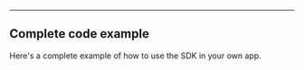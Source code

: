 <div class="sdk-hr"><hr></div>

## Complete code example

Here's a complete example of how to use the SDK in your own app. 